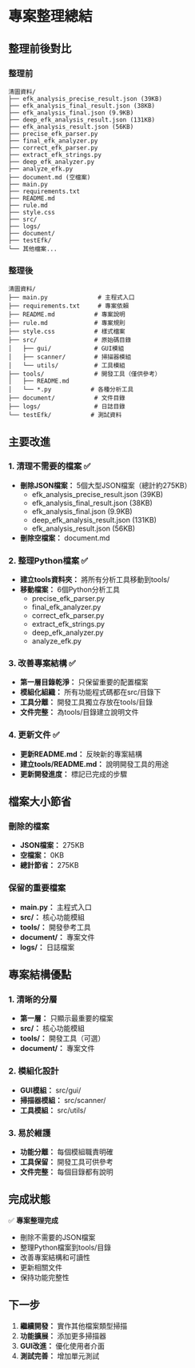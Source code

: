 # 專案整理總結

## 整理前後對比

### 整理前
```
清圖資料/
├── efk_analysis_precise_result.json (39KB)
├── efk_analysis_final_result.json (38KB)
├── efk_analysis_final.json (9.9KB)
├── deep_efk_analysis_result.json (131KB)
├── efk_analysis_result.json (56KB)
├── precise_efk_parser.py
├── final_efk_analyzer.py
├── correct_efk_parser.py
├── extract_efk_strings.py
├── deep_efk_analyzer.py
├── analyze_efk.py
├── document.md (空檔案)
├── main.py
├── requirements.txt
├── README.md
├── rule.md
├── style.css
├── src/
├── logs/
├── document/
├── testEfk/
└── 其他檔案...
```

### 整理後
```
清圖資料/
├── main.py              # 主程式入口
├── requirements.txt     # 專案依賴
├── README.md           # 專案說明
├── rule.md             # 專案規則
├── style.css           # 樣式檔案
├── src/                # 原始碼目錄
│   ├── gui/            # GUI模組
│   ├── scanner/        # 掃描器模組
│   └── utils/          # 工具模組
├── tools/              # 開發工具（僅供參考）
│   ├── README.md
│   └── *.py           # 各種分析工具
├── document/           # 文件目錄
├── logs/               # 日誌目錄
└── testEfk/           # 測試資料
```

## 主要改進

### 1. 清理不需要的檔案 ✅
- **刪除JSON檔案：** 5個大型JSON檔案（總計約275KB）
  - efk_analysis_precise_result.json (39KB)
  - efk_analysis_final_result.json (38KB)
  - efk_analysis_final.json (9.9KB)
  - deep_efk_analysis_result.json (131KB)
  - efk_analysis_result.json (56KB)
- **刪除空檔案：** document.md

### 2. 整理Python檔案 ✅
- **建立tools資料夾：** 將所有分析工具移動到tools/
- **移動檔案：** 6個Python分析工具
  - precise_efk_parser.py
  - final_efk_analyzer.py
  - correct_efk_parser.py
  - extract_efk_strings.py
  - deep_efk_analyzer.py
  - analyze_efk.py

### 3. 改善專案結構 ✅
- **第一層目錄乾淨：** 只保留重要的配置檔案
- **模組化組織：** 所有功能程式碼都在src/目錄下
- **工具分離：** 開發工具獨立存放在tools/目錄
- **文件完整：** 為tools/目錄建立說明文件

### 4. 更新文件 ✅
- **更新README.md：** 反映新的專案結構
- **建立tools/README.md：** 說明開發工具的用途
- **更新開發進度：** 標記已完成的步驟

## 檔案大小節省

### 刪除的檔案
- **JSON檔案：** 275KB
- **空檔案：** 0KB
- **總計節省：** 275KB

### 保留的重要檔案
- **main.py：** 主程式入口
- **src/：** 核心功能模組
- **tools/：** 開發參考工具
- **document/：** 專案文件
- **logs/：** 日誌檔案

## 專案結構優點

### 1. 清晰的分層
- **第一層：** 只顯示最重要的檔案
- **src/：** 核心功能模組
- **tools/：** 開發工具（可選）
- **document/：** 專案文件

### 2. 模組化設計
- **GUI模組：** src/gui/
- **掃描器模組：** src/scanner/
- **工具模組：** src/utils/

### 3. 易於維護
- **功能分離：** 每個模組職責明確
- **工具保留：** 開發工具可供參考
- **文件完整：** 每個目錄都有說明

## 完成狀態

✅ **專案整理完成**
- 刪除不需要的JSON檔案
- 整理Python檔案到tools/目錄
- 改善專案結構和可讀性
- 更新相關文件
- 保持功能完整性

## 下一步

1. **繼續開發：** 實作其他檔案類型掃描
2. **功能擴展：** 添加更多掃描器
3. **GUI改進：** 優化使用者介面
4. **測試完善：** 增加單元測試 